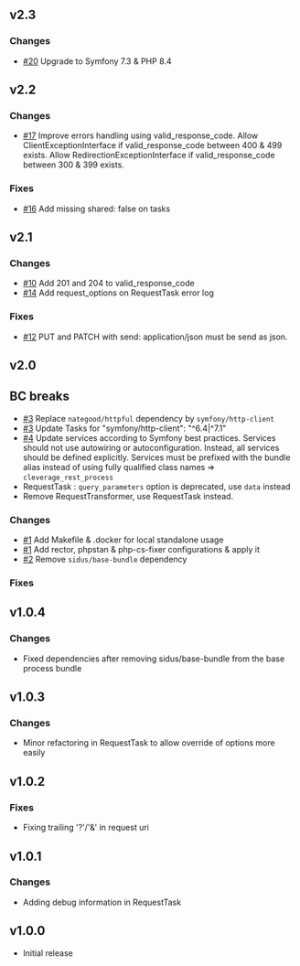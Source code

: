 v2.3
------

### Changes
* [#20](https://github.com/cleverage/rest-process-bundle/issues/20) Upgrade to Symfony 7.3 & PHP 8.4

v2.2
------

### Changes
* [#17](https://github.com/cleverage/rest-process-bundle/issues/17) Improve errors handling using valid_response_code.
  Allow ClientExceptionInterface if valid_response_code between 400 & 499 exists. Allow RedirectionExceptionInterface if valid_response_code between 300 & 399 exists.

### Fixes 
* [#16](https://github.com/cleverage/rest-process-bundle/issues/16) Add missing shared: false on tasks

v2.1
------

### Changes

* [#10](https://github.com/cleverage/rest-process-bundle/issues/10) Add 201 and 204 to valid_response_code
* [#14](https://github.com/cleverage/rest-process-bundle/issues/14) Add request_options on RequestTask error log

### Fixes

* [#12](https://github.com/cleverage/rest-process-bundle/issues/12) PUT and PATCH with send: application/json must be send as json.

v2.0
------

## BC breaks

* [#3](https://github.com/cleverage/rest-process-bundle/issues/3) Replace `nategood/httpful` dependency by `symfony/http-client`
* [#3](https://github.com/cleverage/rest-process-bundle/issues/5) Update Tasks for "symfony/http-client": "^6.4|^7.1"
* [#4](https://github.com/cleverage/rest-process-bundle/issues/4) Update services according to Symfony best practices. 
Services should not use autowiring or autoconfiguration. Instead, all services should be defined explicitly.
Services must be prefixed with the bundle alias instead of using fully qualified class names => `cleverage_rest_process`
* RequestTask : `query_parameters` option is deprecated, use `data` instead
* Remove RequestTransformer, use RequestTask instead.

### Changes

* [#1](https://github.com/cleverage/rest-process-bundle/issues/1) Add Makefile & .docker for local standalone usage
* [#1](https://github.com/cleverage/rest-process-bundle/issues/1) Add rector, phpstan & php-cs-fixer configurations & apply it
* [#2](https://github.com/cleverage/rest-process-bundle/issues/2) Remove `sidus/base-bundle` dependency

### Fixes

v1.0.4
------

### Changes

* Fixed dependencies after removing sidus/base-bundle from the base process bundle

v1.0.3
------

### Changes

* Minor refactoring in RequestTask to allow override of options more easily

v1.0.2
------

### Fixes

* Fixing trailing '?'/'&' in request uri

v1.0.1
------

### Changes

* Adding debug information in RequestTask

v1.0.0
------

* Initial release
